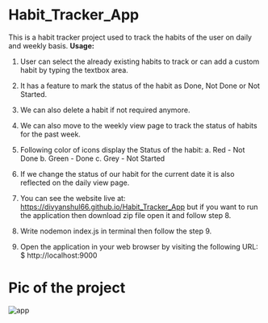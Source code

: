 # Habit_Tracker_App
This is a habit tracker project used to track the habits of the user on daily and weekly basis.
**Usage:**

1. User can select the already existing habits to track or can add a custom habit by typing the textbox area.

2. It has a feature to mark the status of the habit as Done, Not Done or Not Started.

3. We can also delete a habit if not required anymore.

4. We can also move to the weekly view page to track the status of habits for the past week.

5. Following color of icons display the Status of the habit:
a. Red - Not Done
b. Green - Done
c. Grey - Not Started

6. If we change the status of our habit for the current date it is also reflected on the daily view page.

7. You can see the website live at: https://divyanshul66.github.io/Habit_Tracker_App but
   if you want to run the application then download zip file open it and follow step 8.

8. Write nodemon index.js in terminal then follow the step 9. 

9. Open the application in your web browser by visiting the following URL:
$ http://localhost:9000



# Pic of the project
![app](https://github.com/divyanshul66/Habit_Tracker_App/assets/119027160/43d26bfb-7da8-47ce-a089-d2c17cf6235d)
